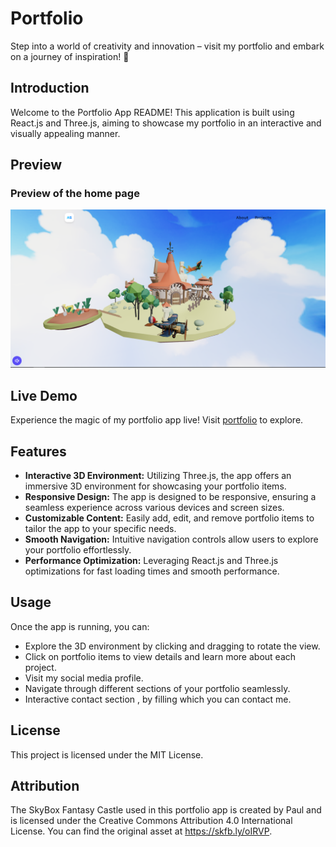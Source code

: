 # Portfolio

Step into a world of creativity and innovation – visit my portfolio and embark on a journey of inspiration! 🚀

## Introduction

Welcome to the Portfolio App README! This application is built using React.js and Three.js, aiming to showcase my portfolio in an interactive and visually appealing manner.


## Preview
### Preview of the home page
![Portfolio](/public/portfolio.png)


## Live Demo
Experience the magic of my portfolio app live! Visit [portfolio](https://portfolio-antra-saraf.vercel.app/) to explore.

## Features
- **Interactive 3D Environment:** Utilizing Three.js, the app offers an immersive 3D environment for showcasing your portfolio items.
- **Responsive Design:** The app is designed to be responsive, ensuring a seamless experience across various devices and screen sizes.
- **Customizable Content:** Easily add, edit, and remove portfolio items to tailor the app to your specific needs.
- **Smooth Navigation:** Intuitive navigation controls allow users to explore your portfolio effortlessly.
- **Performance Optimization:** Leveraging React.js and Three.js optimizations for fast loading times and smooth performance.

## Usage
Once the app is running, you can:
- Explore the 3D environment by clicking and dragging to rotate the view.
- Click on portfolio items to view details and learn more about each project.
- Visit my social media profile.
- Navigate through different sections of your portfolio seamlessly.
- Interactive contact section , by filling which you can contact me.

## License
This project is licensed under the MIT License.



## Attribution
The SkyBox Fantasy Castle used in this portfolio app is created by Paul and is licensed under the Creative Commons Attribution 4.0 International License. You can find the original asset at https://skfb.ly/oIRVP.
